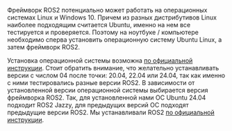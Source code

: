 Фреймворк ROS2 потенциально может работать на операционных системах Linux и Windows 10. Причем из разных дистрибутивов Linux наиболее подходящим считается Ubuntu, именно на нем все тестируется и проверяется. Поэтому на ноутбуке / компьютере необходимо сперва установить операционную систему Ubuntu Linux, а затем фреймворк ROS2.

Установка операционной системы возможна [по официальной инструкции](https://ubuntu.com/tutorials/install-ubuntu-desktop#1-overview). Стоит обратить внимание, что желательно устанавливать версии с числом 04 после точки: 20.04, 22.04 или 24.04, так как именно с ними тестировались разные версии ROS2.
В зависимости от установленной версии операционной системы выбирается версия фреймворка ROS2. Так, для установленной нами ОС Ubuntu 24.04 подходит ROS2 Jazzy, для предыдущих версий ОС подходят предыдущие версии ROS2. Мы устанавливали ROS2 [по официальной инструкции](https://docs.ros.org/en/jazzy/Installation/Ubuntu-Install-Debs.html).
